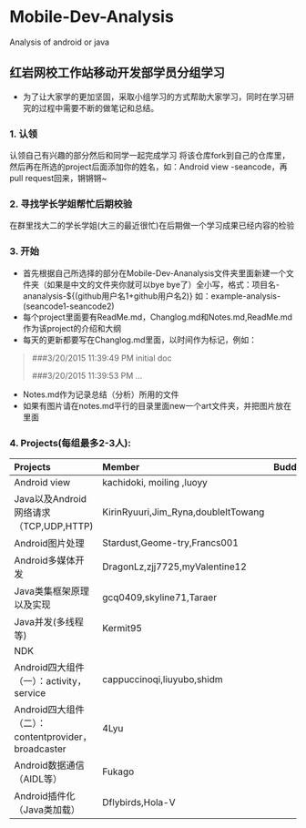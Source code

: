 # Mobile-Dev-Analysis
Analysis of android or java
## 红岩网校工作站移动开发部学员分组学习
- 为了让大家学的更加坚固，采取小组学习的方式帮助大家学习，同时在学习研究的过程中需要不断的做笔记和总结。 

### 1. 认领 
认领自己有兴趣的部分然后和同学一起完成学习 
将该仓库fork到自己的仓库里，然后再在所选的project后面添加你的姓名，如：Android view -seancode，再pull request回来，锵锵锵~

### 2. 寻找学长学姐帮忙后期校验 
在群里找大二的学长学姐(大三的最近很忙)在后期做一个学习成果已经内容的检验

### 3. 开始
- 首先根据自己所选择的部分在Mobile-Dev-Ananalysis文件夹里面新建一个文件夹（如果是中文的文件夹你就可以bye bye了）全小写，格式：项目名-ananalysis-${(github用户名1+github用户名2)} 如：example-analysis-(seancode1-seancode2)
- 每个project里面要有ReadMe.md，Changlog.md和Notes.md,ReadMe.md作为该project的介绍和大纲
- 每天的更新都要写在Changlog.md里面，以时间作为标记，例如：
> ###3/20/2015 11:39:49 PM 
> initial doc  
> 
> ###3/20/2015 11:39:53 PM 
> ...  


- Notes.md作为记录总结（分析）所用的文件
- 如果有图片请在notes.md平行的目录里面new一个art文件夹，并把图片放在里面  

### 4. Projects(每组最多2-3人):

| Projects                                           | Member   | Buddy  |
| :------------------------------------------------- | :------- | :--:   |
| Android view                                       |   kachidoki, moiling ,luoyy      |        |
| Java以及Android网络请求（TCP,UDP,HTTP)             |   KirinRyuuri,Jim_Ryna,doubleItTowang            |        |
| Android图片处理                                    |  Stardust,Geome-try,Francs001                            |        |
| Android多媒体开发                                  |   DragonLz,zjj7725,myValentine12  |        |
| Java类集框架原理以及实现                           | gcq0409,skyline71,Taraer          |        |
| Java并发(多线程等)                                 |      Kermit95    |        |
| NDK                                                |          |        |
| Android四大组件（一）：activity，service           |cappuccinoqi,liuyubo,shidm      |        |
| Android四大组件（二）：contentprovider，broadcaster|4Lyu          |        |
| Android数据通信（AIDL等）                          |Fukago          |        |
| Android插件化（Java类加载）                        |    Dflybirds,Hola-V  |        |

